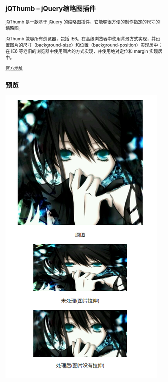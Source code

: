 jQThumb – jQuery缩略图插件
----
jQThumb 是一款基于 jQuery 的缩略图插件，它能够很方便的制作指定的尺寸的缩略图。

jQThumb 兼容所有浏览器，包括 IE6。在高级浏览器中使用背景方式实现，并设置图片的尺寸（background-size）和位置（background-position）实现居中；在 IE6 等老旧的浏览器中使用图片的方式实现，并使用绝对定位和 margin 实现居中。

[官方地址](http://www.dowebok.com/124.html)
  
 ## 预览
 ![Jqthumb](https://github.com/WispYs/Web-Plugins/blob/master/img/jqthumb.png "Jqthumb")
